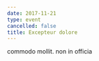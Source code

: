 ```yaml
---
date: 2017-11-21
type: event
cancelled: false
title: Excepteur dolore
---
```

commodo mollit. non in officia